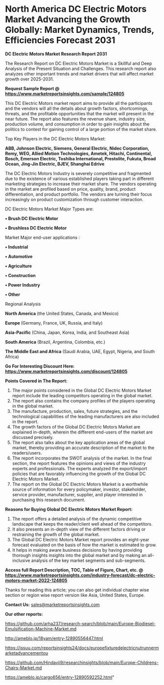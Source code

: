 # North America DC Electric Motors Market Advancing the Growth Globally: Market Dynamics, Trends, Efficiencies Forecast 2031

<strong>DC Electric Motors Market Research Report 2031</strong>

The Research Report on DC Electric Motors Market is a Skillful and Deep Analysis of the Present Situation and Challenges. This research report also analyzes other important trends and market drivers that will affect market growth over 2025-2031.

<strong>Request Sample Report @ <a href=https://www.marketreportsinsights.com/sample/124805>https://www.marketreportsinsights.com/sample/124805</a></strong>

This DC Electric Motors market report aims to provide all the participants and the vendors will all the details about growth factors, shortcomings, threats, and the profitable opportunities that the market will present in the near future. The report also features the revenue share, industry size, production volume, and consumption in order to gain insights about the politics to contest for gaining control of a large portion of the market share.

Top Key Players in the DC Electric Motors Market:

<strong>ABB, Johnson Electric, Siemens, General Electric, Nidec Corporation, Remy, WEG, Allied Motion Technologies, Ametek, Hitachi, Continental, Bosch, Emerson Electric, Toshiba International, Prestolite, Fukuta, Broad Ocean, Jing-Jin Electric, BJEV, Shanghai Edrive</strong>

The DC Electric Motors Industry is severely competitive and fragmented due to the existence of various established players taking part in different marketing strategies to increase their market share. The vendors operating in the market are profiled based on price, quality, brand, product differentiation, and product portfolio. The vendors are turning their focus increasingly on product customization through customer interaction.

DC Electric Motors Market Major Types are:

<strong>• Brush DC Electric Motor

• Brushless DC Electric Motor</strong>

Market Major end-user applications :

<strong>• Industrial

• Automotive

• Agriculture

• Construction

• Power Industry

• Other</strong>

Regional Analysis

</u><strong><b>North America</b></strong> (the United States, Canada, and Mexico)

<strong><b>Europe </b></strong>(Germany, France, UK, Russia, and Italy)

<strong><b>Asia-Pacific</b></strong> (China, Japan, Korea, India, and Southeast Asia)

<strong><b>South America</b></strong> (Brazil, Argentina, Colombia, etc.)

<strong><b>The Middle East and Africa</b></strong> (Saudi Arabia, UAE, Egypt, Nigeria, and South Africa)

<strong>Go For Interesting Discount Here: <a href=https://www.marketreportsinsights.com/discount/124805>https://www.marketreportsinsights.com/discount/124805</a></strong>

<strong>Points Covered in The Report:</strong>
<ol>
  <li>The major points considered in the Global DC Electric Motors Market report include the leading competitors operating in the global market.</li>
  <li>The report also contains the company profiles of the players operating in the global market.</li>
  <li>The manufacture, production, sales, future strategies, and the technological capabilities of the leading manufacturers are also included in the report.</li>
  <li>The growth factors of the Global DC Electric Motors Market are explained in-depth, wherein the different end-users of the market are discussed precisely.</li>
  <li>The report also talks about the key application areas of the global market, thereby providing an accurate description of the market to the readers/users.</li>
  <li>The report incorporates the SWOT analysis of the market. In the final section, the report features the opinions and views of the industry experts and professionals. The experts analyzed the export/import policies that are favorably influencing the growth of the Global DC Electric Motors Market.</li>
  <li>The report on the Global DC Electric Motors Market is a worthwhile source of information for every policymaker, investor, stakeholder, service provider, manufacturer, supplier, and player interested in purchasing this research document.</li>
</ol>
<strong>Reasons for Buying Global DC Electric Motors Market Report:</strong>

<ol>
  <li>The report offers a detailed analysis of the dynamic competitive landscape that keeps the reader/client well ahead of the competitors.</li>
  <li>It also presents an in-depth view of the different factors driving or restraining the growth of the global market.</li>
  <li>The Global DC Electric Motors Market report provides an eight-year forecast evaluated on the basis of how the market is estimated to grow.</li>
  <li>It helps in making aware business decisions by having providing thorough insights insights into the global market and by making an all-inclusive analysis of the key market segments and sub-segments.</li>
</ol>
<strong>Access full Report Description, TOC, Table of Figure, Chart, etc. @ <a href=https://www.marketreportsinsights.com/industry-forecast/dc-electric-motors-market-2022-124805>https://www.marketreportsinsights.com/industry-forecast/dc-electric-motors-market-2022-124805</a></strong>


Thanks for reading this article; you can also get individual chapter wise section or region wise report version like Asia, United States, Europe.

<strong>Contact Us:</strong>
sales@marketreportsinsights.com

<strong>Our other reports:</strong>

<a href=https://github.com/arha237/research-search/blob/main/Europe-Biodiesel-Emulsification-Machine-Market.md>https://github.com/arha237/research-search/blob/main/Europe-Biodiesel-Emulsification-Machine-Market.md</a>

<a href=http://ameblo.jp/18yam/entry-12890556447.html>http://ameblo.jp/18yam/entry-12890556447.html</a>

<a href=https://issuu.com/reportsinsights24/docs/europefixturedelectricnutrunnermarketadvancementou>https://issuu.com/reportsinsights24/docs/europefixturedelectricnutrunnermarketadvancementou</a>

<a href=https://github.com/Hindavii9/researchinsights/blob/main/Europe-Childrens-Chairs-Market.md>https://github.com/Hindavii9/researchinsights/blob/main/Europe-Childrens-Chairs-Market.md</a>

<a href=https://ameblo.jp/cargo656/entry-12890592252.html>https://ameblo.jp/cargo656/entry-12890592252.html</a>"
